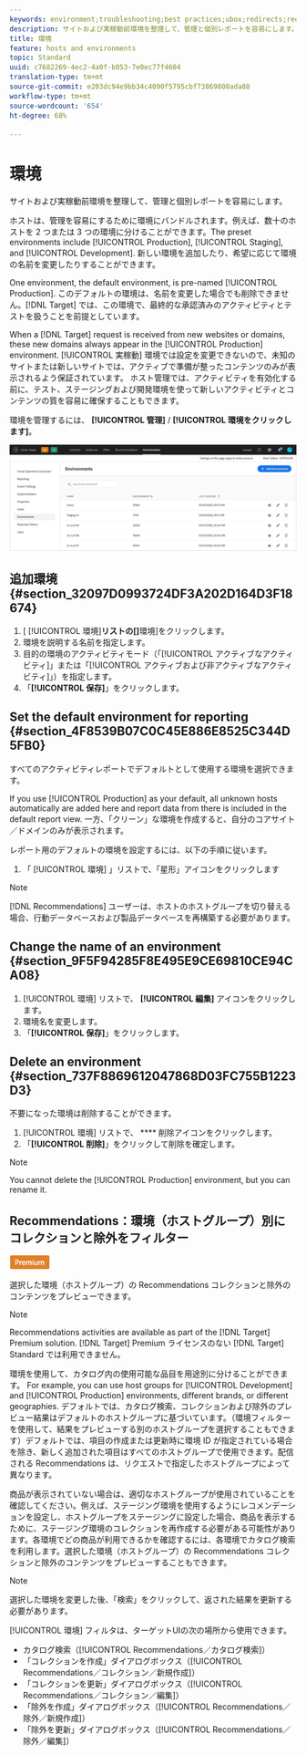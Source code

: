 ```yaml
---
keywords: environment;troubleshooting;best practices;ubox;redirects;redirect;whitelist;blacklist;blocklist;allowlist
description: サイトおよび実稼動前環境を整理して、管理と個別レポートを容易にします。
title: 環境
feature: hosts and environments
topic: Standard
uuid: c7682269-4ec2-4a0f-b053-7e0ec77f4604
translation-type: tm+mt
source-git-commit: e203dc94e9bb34c4090f5795cbf73869808ada88
workflow-type: tm+mt
source-wordcount: '654'
ht-degree: 68%

---
```



# 環境

サイトおよび実稼動前環境を整理して、管理と個別レポートを容易にします。

ホストは、管理を容易にするために環境にバンドルされます。例えば、数十のホストを 2 つまたは 3 つの環境に分けることができます。The preset environments include [!UICONTROL Production], [!UICONTROL Staging], and [!UICONTROL Development]. 新しい環境を追加したり、希望に応じて環境の名前を変更したりすることができます。

One environment, the default environment, is pre-named [!UICONTROL Production]. このデフォルトの環境は、名前を変更した場合でも削除できません。[!DNL Target] では、この環境で、最終的な承認済みのアクティビティとテストを扱うことを前提としています。

When a [!DNL Target] request is received from new websites or domains, these new domains always appear in the [!UICONTROL Production] environment. [!UICONTROL 実稼動] 環境では設定を変更できないので、未知のサイトまたは新しいサイトでは、アクティブで準備が整ったコンテンツのみが表示されるよう保証されています。 ホスト管理では、アクティビティを有効化する前に、テスト、ステージングおよび開発環境を使って新しいアクティビティとコンテンツの質を容易に確保することもできます。

環境を管理するには、 **[!UICONTROL 管理]** / **[!UICONTROL 環境をクリックします]**。

![環境リスト](/help/administrating-target/assets/environments.png)

## 追加環境 {#section_32097D0993724DF3A202D164D3F18674}

1. [ [!UICONTROL 環境]**リストの[]**&#x200B;環境]をクリックします。
1. 環境を説明する名前を指定します。
1. 目的の環境のアクティビティモード（「[!UICONTROL アクティブなアクティビティ]」または「[!UICONTROL アクティブおよび非アクティブなアクティビティ]」）を指定します。
1. 「**[!UICONTROL 保存]**」をクリックします。

## Set the default environment for reporting {#section_4F8539B07C0C45E886E8525C344D5FB0}

すべてのアクティビティレポートでデフォルトとして使用する環境を選択できます。

If you use [!UICONTROL Production] as your default, all unknown hosts automatically are added here and report data from there is included in the default report view. 一方、「クリーン」な環境を作成すると、自分のコアサイト／ドメインのみが表示されます。

レポート用のデフォルトの環境を設定するには、以下の手順に従います。

1. 「 [!UICONTROL 環境] 」リストで、「星形」アイコンをクリックします

>[!NOTE]
>
>[!DNL Recommendations] ユーザーは、ホストのホストグループを切り替える場合、行動データベースおよび製品データベースを再構築する必要があります。

## Change the name of an environment {#section_9F5F94285F8E495E9CE69810CE94CA08}

1. [!UICONTROL 環境] リストで、 **[!UICONTROL 編集]** アイコンをクリックします。
1. 環境名を変更します。
1. 「**[!UICONTROL 保存]**」をクリックします。

## Delete an environment {#section_737F8869612047868D03FC755B1223D3}

不要になった環境は削除することができます。

1. [!UICONTROL 環境] リストで、 **** 削除アイコンをクリックします。
1. 「**[!UICONTROL 削除]**」をクリックして削除を確定します。

>[!NOTE]
>
>You cannot delete the [!UICONTROL Production] environment, but you can rename it.

## Recommendations：環境（ホストグループ）別にコレクションと除外をフィルター

![Premium バッジ](/help/assets/premium.png)

選択した環境（ホストグループ）の Recommendations コレクションと除外のコンテンツをプレビューできます。

>[!NOTE]
>
>Recommendations activities are available as part of the [!DNL Target] Premium solution. [!DNL Target] Premium ライセンスのない [!DNL Target] Standard では利用できません。

環境を使用して、カタログ内の使用可能な品目を用途別に分けることができます。 For example, you can use host groups for [!UICONTROL Development] and [!UICONTROL Production] environments, different brands, or different geographies. デフォルトでは、カタログ検索、コレクションおよび除外のプレビュー結果はデフォルトのホストグループに基づいています。（環境フィルターを使用して、結果をプレビューする別のホストグループを選択することもできます）デフォルトでは、項目の作成または更新時に環境 ID が指定されている場合を除き、新しく追加された項目はすべてのホストグループで使用できます。配信される Recommendations は、リクエストで指定したホストグループによって異なります。

商品が表示されていない場合は、適切なホストグループが使用されていることを確認してください。例えば、ステージング環境を使用するようにレコメンデーションを設定し、ホストグループをステージングに設定した場合、商品を表示するために、ステージング環境のコレクションを再作成する必要がある可能性があります。各環境でどの商品が利用できるかを確認するには、各環境でカタログ検索を利用します。選択した環境（ホストグループ）の Recommendations コレクションと除外のコンテンツをプレビューすることもできます。

>[!NOTE]
>選択した環境を変更した後、「検索」をクリックして、返された結果を更新する必要があります。

[!UICONTROL 環境] フィルタは、ターゲットUIの次の場所から使用できます。

* カタログ検索（[!UICONTROL Recommendations／カタログ検索]）
* 「コレクションを作成」ダイアログボックス（[!UICONTROL Recommendations／コレクション／新規作成]）
* 「コレクションを更新」ダイアログボックス（[!UICONTROL Recommendations／コレクション／編集]）
* 「除外を作成」ダイアログボックス（[!UICONTROL Recommendations／除外／新規作成]）
* 「除外を更新」ダイアログボックス（[!UICONTROL Recommendations／除外／編集]）